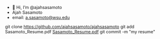 - 👋 Hi, I’m @ajahsasamoto
- Ajah Sasamoto
- email: a.sasamoto@wsu.edu

<!---
ajahsasamoto/ajahsasamoto is a ✨ special ✨ repository because its `README.md` (this file) appears on your GitHub profile.
You can click the Preview link to take a look at your changes.
--->
git clone <https://github.com/ajahsasamoto/ajahsasamoto>
git add Sasamoto_Resume.pdf
[Sasamoto_Resume.pdf](https://github.com/user-attachments/files/16996769/Sasamoto_Resume.pdf)
git commit -m "my resume"

